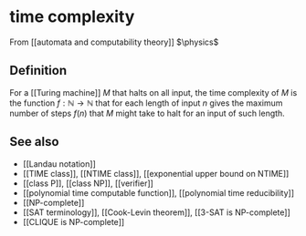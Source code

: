 # time complexity
From [[automata and computability theory]]
$\physics$
## Definition
For a [[Turing machine]] $M$ that halts on all input, the time complexity of $M$ is the function $f: \mathbb{N} \to \mathbb{N}$ that for each length of input $n$ gives the maximum number of steps $f(n)$ that $M$ might take to halt for an input of such length.

## See also
- [[Landau notation]]
- [[TIME class]], [[NTIME class]], [[exponential upper bound on NTIME]]
- [[class P]], [[class NP]], [[verifier]]
- [[polynomial time computable function]], [[polynomial time reducibility]]
- [[NP-complete]]
- [[SAT terminology]], [[Cook-Levin theorem]], [[3-SAT is NP-complete]]
- [[CLIQUE is NP-complete]]